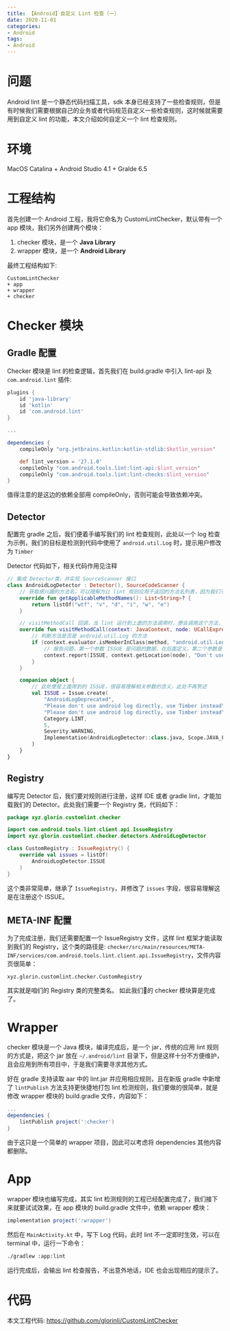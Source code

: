 ```yaml
---
title: 【Android】自定义 Lint 检查（一）
date: 2020-11-01
categories:
- Android
tags:
- Android
---
```

# 问题
Android lint 是一个静态代码扫描工具，sdk 本身已经支持了一些检查规则，但是有时候我们需要根据自己的业务或者代码规范自定义一些检查规则，这时候就需要用到自定义 lint 的功能，本文介绍如何自定义一个 lint 检查规则。

# 环境
MacOS Catalina + Android Studio 4.1 + Gralde 6.5

# 工程结构
首先创建一个 Android 工程，我将它命名为 CustomLintChecker，默认带有一个 app 模块，我们另外创建两个模块：
1. checker 模块，是一个 **Java Library**
2. wrapper 模块，是一个 **Android Library**

最终工程结构如下:

```
CustomLintChecker
+ app
+ wrapper
+ checker
```

# Checker 模块
## Gradle 配置
Checker 模块是 lint 的检查逻辑，首先我们在 build.gradle 中引入 lint-api 及 `com.android.lint` 插件:
``` groovy
plugins {
    id 'java-library'
    id 'kotlin'
    id 'com.android.lint'
}

...

dependencies {
    compileOnly "org.jetbrains.kotlin:kotlin-stdlib:$kotlin_version"

    def lint_version = '27.1.0'
    compileOnly "com.android.tools.lint:lint-api:$lint_version"
    compileOnly "com.android.tools.lint:lint-checks:$lint_version"
}
```
值得注意的是这边的依赖全部用 compileOnly，否则可能会导致依赖冲突。
## Detector
配置完 gradle 之后，我们便着手编写我们的 lint 检查规则，此处以一个 log 检查为示例，我们的目标是检测到代码中使用了  `android.util.Log` 时，提示用户修改为 `Timber`

Detector 代码如下，相关代码作用见注释
``` kotlin
// 集成 Detector类，并实现 SourceScanner 接口
class AndroidLogDetector : Detector(), SourceCodeScanner {
    // 获取感兴趣的方法名，可以理解为让 lint 规则应用于返回的方法名列表，因为我们不可能检测每一个方法，所以此处要限定范围。
    override fun getApplicableMethodNames(): List<String>? {
        return listOf("wtf", "v", "d", "i", "w", "e")
    }

    // visitMethodCall 回调，当 lint 运行到上面的方法调用时，便会调用这个方法，我们在这里处理检测逻辑
    override fun visitMethodCall(context: JavaContext, node: UCallExpression, method: PsiMethod) {
        // 判断方法是否是 android.util.Log 的方法
        if (context.evaluator.isMemberInClass(method, "android.util.Log")) {
            // 报告问题，第一个参数 ISSUE 是问题的数据，在后面定义，第二个参数是要报告的位置，可以理解为代码的位置，后面是一个 Message
            context.report(ISSUE, context.getLocation(node), "Don't use Android log directly")
        }
    }

    companion object {
        // 此处便是上面用到的 ISSUE，很容易理解相关参数的含义，此处不再赘述
        val ISSUE = Issue.create(
            "AndroidLogDeprecated",
            "Please don't use android log directly, use Timber instead",
            "Please don't use android log directly, use Timber instead",
            Category.LINT,
            5,
            Severity.WARNING,
            Implementation(AndroidLogDetector::class.java, Scope.JAVA_FILE_SCOPE)
        )
    }
}
```

## Registry
编写完 Detector 后，我们要对规则进行注册，这样 IDE 或者 gradle lint，才能加载我们的 Detector。此处我们需要一个 Registry 类，代码如下：
``` kotlin
package xyz.glorin.customlint.checker

import com.android.tools.lint.client.api.IssueRegistry
import xyz.glorin.customlint.checker.detectors.AndroidLogDetector

class CustomRegistry : IssueRegistry() {
    override val issues = listOf(
        AndroidLogDetector.ISSUE
    )
}
```
这个类非常简单，继承了 `IssueRegistry`，并修改了 `issues` 字段，很容易理解这是在注册这个 ISSUE。
## META-INF 配置
为了完成注册，我们还需要配置一个 IssueRegistry 文件，这样 lint 框架才能读取到我们的 Registry，这个类的路径是: `checker/src/main/resources/META-INF/services/com.android.tools.lint.client.api.IssueRegistry`，文件内容页很简单：
```
xyz.glorin.customlint.checker.CustomRegistry
```
其实就是咱们的 Registry 类的完整类名。
如此我们的 checker 模块算是完成了。
# Wrapper
checker 模块是一个 Java 模块，编译完成后，是一个 jar，传统的应用 lint 规则的方式是，把这个 jar 放在 `~/.android/lint` 目录下，但是这样十分不方便维护，且会应用到所有项目中，于是我们需要寻求其他方式。

好在 gradle 支持读取 aar 中的 lint.jar 并应用相应规则，且在新版 gradle 中新增了 `lintPublish` 方法支持更快捷地打包 lint 检测规则，我们要做的很简单，就是修改 wrapper 模块的 build.gradle 文件，内容如下：
``` groovy
...
dependencies {
    lintPublish project(':checker')
}
```
由于这只是一个简单的 wrapper 项目，因此可以考虑将 dependencies 其他内容都删除。
# App
wrapper 模块也编写完成，其实 lint 检测规则的工程已经配置完成了，我们接下来就要试试效果，在 app 模块的 build.gradle 文件中，依赖 wrapper 模块：
``` groovy
implementation project(':wrapper')
```
然后在 `MainActivity.kt` 中，写下 Log 代码，此时 lint 不一定即时生效，可以在 terminal 中，运行一下命令：
``` sh
./gradlew :app:lint
```
运行完成后，会输出 lint 检查报告，不出意外地话，IDE 也会出现相应的提示了。
# 代码
本文工程代码: https://github.com/glorinli/CustomLintChecker
